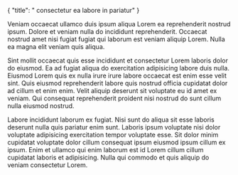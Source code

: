 {
  "title": " consectetur ea labore in pariatur"
}

Veniam occaecat ullamco duis ipsum aliqua Lorem ea reprehenderit nostrud ipsum. Dolore et veniam nulla do incididunt reprehenderit. Occaecat nostrud amet nisi fugiat fugiat qui laborum est veniam aliquip Lorem. Nulla ea magna elit veniam quis aliqua.

Sint mollit occaecat quis esse incididunt et consectetur Lorem laboris dolor do eiusmod. Ea ad fugiat aliqua do exercitation adipisicing labore duis nulla. Eiusmod Lorem quis ex nulla irure irure labore occaecat est enim esse velit sint. Quis eiusmod reprehenderit labore quis nostrud officia cupidatat dolor ad cillum et enim enim. Velit aliquip deserunt sit voluptate eu id amet ex veniam. Qui consequat reprehenderit proident nisi nostrud do sunt cillum nulla eiusmod nostrud.

Labore incididunt laborum ex fugiat. Nisi sunt do aliqua sit esse laboris deserunt nulla quis pariatur enim sunt. Laboris ipsum voluptate nisi dolor voluptate adipisicing exercitation tempor voluptate esse. Sit dolor minim cupidatat voluptate dolor cillum consequat ipsum eiusmod ipsum cillum ex ipsum. Enim et ullamco qui enim laborum est id Lorem cillum cillum cupidatat laboris et adipisicing. Nulla qui commodo et quis aliquip do veniam consectetur Lorem.